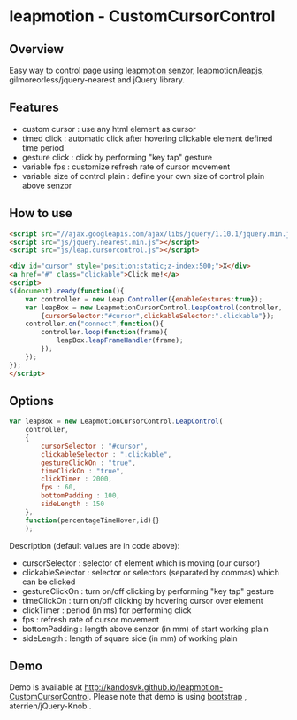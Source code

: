 leapmotion - CustomCursorControl
================================

Overview
--------
Easy way to control page using [leapmotion senzor](http://www.leapmotion.com), leapmotion/leapjs, gilmoreorless/jquery-nearest  and jQuery library.

Features
--------

- custom cursor : use any html element as cursor
- timed click : automatic click after hovering clickable element defined time period
- gesture click : click by performing "key tap" gesture
- variable fps : customize refresh rate of cursor movement
- variable size of control plain : define your own size of control plain above senzor

How to use
----------

```html
<script src="//ajax.googleapis.com/ajax/libs/jquery/1.10.1/jquery.min.js"></script>
<script src="js/jquery.nearest.min.js"></script>
<script src="js/leap.cursorcontrol.js"></script>

<div id="cursor" style="position:static;z-index:500;">X</div>
<a href="#" class="clickable">Click me!</a> 
<script>
$(document).ready(function(){
	var controller = new Leap.Controller({enableGestures:true});
	var leapBox = new LeapmotionCursorControl.LeapControl(controller,
		{cursorSelector:"#cursor",clickableSelector:".clickable"});
	controller.on("connect",function(){
		controller.loop(function(frame){
			leapBox.leapFrameHandler(frame);
		});
	});
});
</script>
```

Options
-------

```javascript
var leapBox = new LeapmotionCursorControl.LeapControl(
	controller,
	{
		cursorSelector : "#cursor",
		clickableSelector : ".clickable",
		gestureClickOn : "true",
		timeClickOn : "true",
		clickTimer : 2000,
		fps : 60,
		bottomPadding : 100,
		sideLength : 150
	},
	function(percentageTimeHover,id){}
	);
```
Description (default values are in code above):
- cursorSelector : selector of element which is moving (our cursor)
- clickableSelector : selector or selectors (separated by commas) which can be clicked
- gestureClickOn : turn on/off clicking by performing "key tap" gesture
- timeClickOn : turn on/off clicking by hovering cursor over element
- clickTimer : period (in ms) for performing click
- fps : refresh rate of cursor movement
- bottomPadding : length above senzor (in mm) of start working plain
- sideLength : length of square side (in mm) of working plain

Demo
----

Demo is available at http://kandosvk.github.io/leapmotion-CustomCursorControl.
Please note that demo is using [bootstrap](http://getbootstrap.com/) , aterrien/jQuery-Knob .
